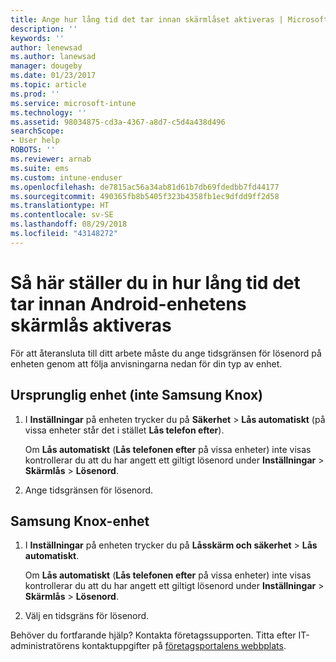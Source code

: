 ```yaml
---
title: Ange hur lång tid det tar innan skärmlåset aktiveras | Microsoft-dokument
description: ''
keywords: ''
author: lenewsad
ms.author: lanewsad
manager: dougeby
ms.date: 01/23/2017
ms.topic: article
ms.prod: ''
ms.service: microsoft-intune
ms.technology: ''
ms.assetid: 98034875-cd3a-4367-a8d7-c5d4a438d496
searchScope:
- User help
ROBOTS: ''
ms.reviewer: arnab
ms.suite: ems
ms.custom: intune-enduser
ms.openlocfilehash: de7815ac56a34ab81d61b7db69fdedbb7fd44177
ms.sourcegitcommit: 490365fb8b5405f323b4358fb1ec9dfdd9ff2d58
ms.translationtype: HT
ms.contentlocale: sv-SE
ms.lasthandoff: 08/29/2018
ms.locfileid: "43148272"
---
```

# <a name="how-to-set-the-amount-of-time-before-your-android-device-locks-its-screen"></a>Så här ställer du in hur lång tid det tar innan Android-enhetens skärmlås aktiveras

För att återansluta till ditt arbete måste du ange tidsgränsen för lösenord på enheten genom att följa anvisningarna nedan för din typ av enhet.

## <a name="native-non-samsung-knox-device"></a>Ursprunglig enhet (inte Samsung Knox)

1.  I **Inställningar** på enheten trycker du på **Säkerhet** &gt; **Lås automatiskt** (på vissa enheter står det i stället **Lås telefon efter**).

    Om **Lås automatiskt** (**Lås telefonen efter** på vissa enheter) inte visas kontrollerar du att du har angett ett giltigt lösenord under **Inställningar** &gt; **Skärmlås** &gt; **Lösenord**.

2.  Ange tidsgränsen för lösenord.

## <a name="samsung-knox-device"></a>Samsung Knox-enhet

1.  I **Inställningar** på enheten trycker du på **Låsskärm och säkerhet** &gt; **Lås automatiskt**.

    Om **Lås automatiskt** (**Lås telefonen efter** på vissa enheter) inte visas kontrollerar du att du har angett ett giltigt lösenord under **Inställningar** &gt; **Skärmlås** &gt; **Lösenord**.

2.  Välj en tidsgräns för lösenord.

Behöver du fortfarande hjälp? Kontakta företagssupporten. Titta efter IT-administratörens kontaktuppgifter på [företagsportalens webbplats](https://go.microsoft.com/fwlink/?linkid=2010980).
